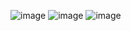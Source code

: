 ![image](https://user-images.githubusercontent.com/123768685/221427048-0c174116-8294-4955-a014-6304a273e4b2.png)
![image](https://user-images.githubusercontent.com/123768685/221427071-e8102b90-c90f-41fe-93cc-64697e426605.png)
![image](https://user-images.githubusercontent.com/123768685/221427102-f6dcd456-06e2-4511-818f-0b63fc63dd5e.png)
